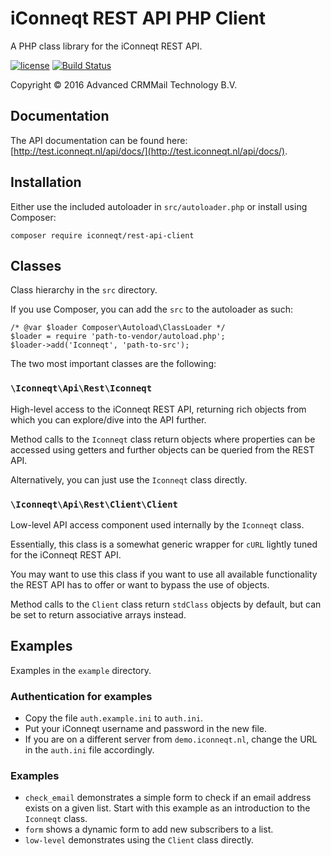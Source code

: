 iConneqt REST API PHP Client
============================
A PHP class library for the iConneqt REST API.

[![license](https://img.shields.io/github/license/iConneqt/PHP-REST-API-client.svg)]()
[![Build Status](https://travis-ci.org/iConneqt/PHP-REST-API-client.svg?branch=master)](https://travis-ci.org/iConneqt/PHP-REST-API-client)

Copyright &copy; 2016 Advanced CRMMail Technology B.V.

Documentation
-------------
The API documentation can be found here: [http://test.iconneqt.nl/api/docs/](http://test.iconneqt.nl/api/docs/).

Installation
------------
Either use the included autoloader in `src/autoloader.php` or install using
Composer:

	composer require iconneqt/rest-api-client

Classes
-------
Class hierarchy in the `src` directory.

If you use Composer, you can add the `src` to the autoloader as such:

	/* @var $loader Composer\Autoload\ClassLoader */
	$loader = require 'path-to-vendor/autoload.php';
	$loader->add('Iconneqt', 'path-to-src');

The two most important classes are the following:

### `\Iconneqt\Api\Rest\Iconneqt`
High-level access to the iConneqt REST API, returning rich objects from which
you can explore/dive into the API further.

Method calls to the `Iconneqt` class return objects where properties can be
accessed using getters and further objects can be queried from the REST API.

Alternatively, you can just use the `Iconneqt` class directly.

### `\Iconneqt\Api\Rest\Client\Client`
Low-level API access component used internally by the `Iconneqt` class.

Essentially, this class is a somewhat generic wrapper for `cURL` lightly tuned
for the iConneqt REST API.

You may want to use this class if you want to use all available functionality
the REST API has to offer or want to bypass the use of objects.

Method calls to the `Client` class return `stdClass` objects by default, but
can be set to return associative arrays instead.

Examples
--------
Examples in the `example` directory.

### Authentication for examples
*	Copy the file `auth.example.ini` to `auth.ini`.
*	Put your iConneqt username and password in the new file.
*	If you are on a different server from `demo.iconneqt.nl`, change the URL in
	the `auth.ini` file accordingly.

### Examples
*	`check_email` demonstrates a simple form to check if an email address
	exists on a given list. Start with this example as an introduction to the
	`Iconneqt` class.
*	`form` shows a dynamic form to add new subscribers to a list.
*	`low-level` demonstrates using the `Client` class directly.